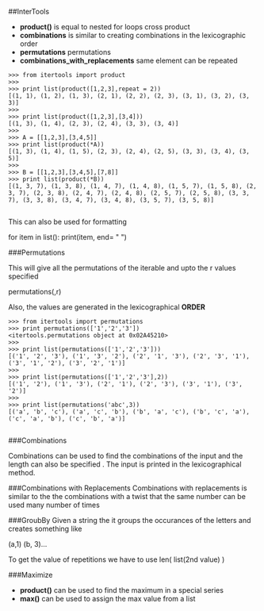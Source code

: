##InterTools

*  **product()** is equal to nested for loops cross product
*  **combinations** is similar to creating combinations in the lexicographic order
*  **permutations** permutations
*  **combinations_with_replacements** same element can be repeated


```
>>> from itertools import product
>>>
>>> print list(product([1,2,3],repeat = 2))
[(1, 1), (1, 2), (1, 3), (2, 1), (2, 2), (2, 3), (3, 1), (3, 2), (3, 3)]
>>>
>>> print list(product([1,2,3],[3,4]))
[(1, 3), (1, 4), (2, 3), (2, 4), (3, 3), (3, 4)]
>>>
>>> A = [[1,2,3],[3,4,5]]
>>> print list(product(*A))
[(1, 3), (1, 4), (1, 5), (2, 3), (2, 4), (2, 5), (3, 3), (3, 4), (3, 5)]
>>>
>>> B = [[1,2,3],[3,4,5],[7,8]]
>>> print list(product(*B))
[(1, 3, 7), (1, 3, 8), (1, 4, 7), (1, 4, 8), (1, 5, 7), (1, 5, 8), (2, 3, 7), (2, 3, 8), (2, 4, 7), (2, 4, 8), (2, 5, 7), (2, 5, 8), (3, 3, 7), (3, 3, 8), (3, 4, 7), (3, 4, 8), (3, 5, 7), (3, 5, 8)]


````


This can also be used for formatting

for item in list():
	print(item, end= " ")
	
###Permutations

This will give all the permutations of the iterable and upto the r values specified

permutations(,r)

Also, the values are generated in the lexicographical **ORDER**


`````
>>> from itertools import permutations
>>> print permutations(['1','2','3'])
<itertools.permutations object at 0x02A45210>
>>> 
>>> print list(permutations(['1','2','3']))
[('1', '2', '3'), ('1', '3', '2'), ('2', '1', '3'), ('2', '3', '1'), ('3', '1', '2'), ('3', '2', '1')]
>>> 
>>> print list(permutations(['1','2','3'],2))
[('1', '2'), ('1', '3'), ('2', '1'), ('2', '3'), ('3', '1'), ('3', '2')]
>>>
>>> print list(permutations('abc',3))
[('a', 'b', 'c'), ('a', 'c', 'b'), ('b', 'a', 'c'), ('b', 'c', 'a'), ('c', 'a', 'b'), ('c', 'b', 'a')]


`````

###Combinations 

Combinations can be used to find the combinations of the input and the length can also be specified . The input is printed in the lexicographical method.


###Combinations with Replacements
Combinations with replacements is similar to the the combinations with a twist that the same number can be used many number of times

###GroubBy
Given a string the it groups the occurances of the letters and creates something like 

(a,1) (b, 3)...

To get the value of repetitions we have to use len( list(2nd value) )

###Maximize
*  **product()** can be used to find the maximum in a special series
*  **max()** can be used to assign the max value from a list




